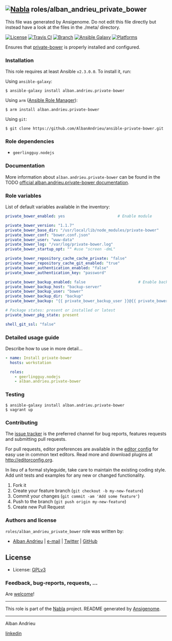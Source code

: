 ## [![Nabla](https://debops.org/images/debops-small.png)](https://github.com/AlbanAndrieu) roles/alban_andrieu_private_bower

This file was generated by Ansigenome. Do not edit this file directly but instead have a look at the files in the ./meta/ directory. 

[![License](http://img.shields.io/:license-apache-blue.svg?style=flat-square)](http://www.apache.org/licenses/LICENSE-2.0.html)
[![Travis CI](https://img.shields.io/travis/AlbanAndrieu/ansible-private-bower.svg?style=flat)](https://travis-ci.org/AlbanAndrieu/ansible-private-bower)
[![Branch](http://img.shields.io/github/tag/AlbanAndrieu/ansible-private-bower.svg?style=flat-square)](https://github.com/AlbanAndrieu/ansible-private-bower/tree/master)
[![Ansible Galaxy](https://img.shields.io/badge/galaxy-alban.andrieu.private--bower-660198.svg?style=flat)](https://galaxy.ansible.com/alban.andrieu/private-bower)
[![Platforms](http://img.shields.io/badge/platforms-ubuntu-lightgrey.svg?style=flat)](#)

Ensures that [private-bower](https://www.npmjs.com/package/private-bower) is properly installed and configured.

### Installation

This role requires at least Ansible `v2.3.0.0`. To install it, run:

Using `ansible-galaxy`:
```shell
$ ansible-galaxy install alban.andrieu.private-bower
```

Using `arm` ([Ansible Role Manager](https://github.com/mirskytech/ansible-role-manager/)):
```shell
$ arm install alban.andrieu.private-bower
```

Using `git`:
```shell
$ git clone https://github.com/AlbanAndrieu/ansible-private-bower.git
```

### Role dependencies

- `geerlingguy.nodejs`

### Documentation

More information about `alban.andrieu.private-bower` can be found in the
TODO [official alban.andrieu.private-bower documentation](https://docs.debops.org/en/latest/ansible/roles/ansible-private-bower/docs/).


### Role variables

List of default variables available in the inventory:

```YAML
private_bower_enabled: yes                       # Enable module

private_bower_version: "1.1.7"
private_bower_base_dir: "/usr/local/lib/node_modules/private-bower"
private_bower_conf: "bower.conf.json"
private_bower_user: "www-data"
private_bower_log: "/var/log/private-bower.log"
private_bower_startup_opt: "" #use "screen -dmL"

private_bower_repository_cache_cache_private: "false"
private_bower_repository_cache_git_enabled: "true"
private_bower_authentication_enabled: "false"
private_bower_authentication_key: "password"

private_bower_backup_enabled: false                       # Enable backup
private_bower_backup_host: "backup-server"
private_bower_backup_user: "bower"
private_bower_backup_dir: "backup"
private_bower_backup: "{{ private_bower_backup_user }}@{{ private_bower_backup_host }}::{{ private_bower_backup_dir }}"

# Package states: present or installed or latest
private_bower_pkg_state: present

shell_git_ssl: "false"
```


### Detailed usage guide

Describe how to use in more detail...

```YAML
- name: Install private-bower
  hosts: workstation

  roles:
    - geerlingguy.nodejs
    - alban.andrieu.private-bower
```

### Testing
```shell
$ ansible-galaxy install alban.andrieu.private-bower
$ vagrant up
```

### Contributing

The [issue tracker](https://github.com/AlbanAndrieu/ansible-private-bower/issues) is the preferred channel for bug reports, features requests and submitting pull requests.

For pull requests, editor preferences are available in the [editor config](.editorconfig) for easy use in common text editors. Read more and download plugins at <http://editorconfig.org>.

In lieu of a formal styleguide, take care to maintain the existing coding style. Add unit tests and examples for any new or changed functionality.

1. Fork it
2. Create your feature branch (`git checkout -b my-new-feature`)
3. Commit your changes (`git commit -am 'Add some feature'`)
4. Push to the branch (`git push origin my-new-feature`)
5. Create new Pull Request

### Authors and license

`roles/alban_andrieu_private_bower` role was written by:

- [Alban Andrieu](fr.linkedin.com/in/nabla/) | [e-mail](mailto:alban.andrieu@free.fr) | [Twitter](https://twitter.com/AlbanAndrieu) | [GitHub](https://github.com/AlbanAndrieu)

License
-------

- License: [GPLv3](https://tldrlegal.com/license/gnu-general-public-license-v3-%28gpl-3%29)

### Feedback, bug-reports, requests, ...

Are [welcome](https://github.com/AlbanAndrieu/ansible-private-bower/issues)!

***

This role is part of the [Nabla](https://github.com/AlbanAndrieu) project.
README generated by [Ansigenome](https://github.com/nickjj/ansigenome/).

***

Alban Andrieu

[linkedin](fr.linkedin.com/in/nabla/)
